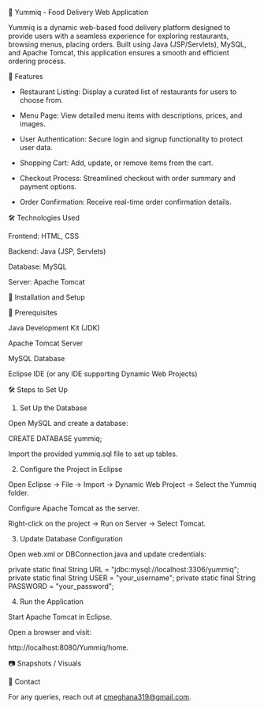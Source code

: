 🍕 Yummiq - Food Delivery Web Application

Yummiq is a dynamic web-based food delivery platform designed to provide users with a seamless experience for exploring restaurants, browsing menus, placing orders. Built using Java (JSP/Servlets), MySQL, and Apache Tomcat, this application ensures a smooth and efficient ordering process.

🚀 Features

* Restaurant Listing: Display a curated list of restaurants for users to choose from.

* Menu Page: View detailed menu items with descriptions, prices, and images.

* User Authentication: Secure login and signup functionality to protect user data.

* Shopping Cart: Add, update, or remove items from the cart.

* Checkout Process: Streamlined checkout with order summary and payment options.

* Order Confirmation: Receive real-time order confirmation details.

🛠 Technologies Used

Frontend: HTML, CSS

Backend: Java (JSP, Servlets)

Database: MySQL

Server: Apache Tomcat


🔧 Installation and Setup

📌 Prerequisites

Java Development Kit (JDK)

Apache Tomcat Server

MySQL Database

Eclipse IDE (or any IDE supporting Dynamic Web Projects)


🛠 Steps to Set Up

1. Set Up the Database

Open MySQL and create a database:

CREATE DATABASE yummiq;

Import the provided yummiq.sql file to set up tables.



2. Configure the Project in Eclipse

Open Eclipse → File → Import → Dynamic Web Project → Select the Yummiq folder.

Configure Apache Tomcat as the server.

Right-click on the project → Run on Server → Select Tomcat.

3. Update Database Configuration

Open web.xml or DBConnection.java and update credentials:

private static final String URL = "jdbc:mysql://localhost:3306/yummiq";
private static final String USER = "your_username";
private static final String PASSWORD = "your_password";

4. Run the Application

Start Apache Tomcat in Eclipse.

Open a browser and visit:

http://localhost:8080/Yummiq/home.

📷 Snapshots / Visuals


📩 Contact

For any queries, reach out at cmeghana319@gmail.com.
